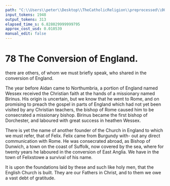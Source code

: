 ```yaml
---
path: "C:\\Users\\peter\\Desktop\\TheCatholicReligion\\preprocessed\\00098.jpg"
input_tokens: 1948
output_tokens: 313
elapsed_time_s: 6.828029999999795
approx_cost_usd: 0.010539
manual_edit: false
---
```

# 78 The Conversion of England.

there are others, of whom we must briefly speak,
who shared in the conversion of England.

The year before Aidan came to Northumbria,
a portion of England named Wessex received
the Christian faith at the hands of a missionary
named Birinus. His origin is uncertain, but we
know that he went to Rome, and on promising
to preach the gospel in parts of England which
had not yet been visited by any Christian
teachers, the bishop of Rome caused him to
be consecrated a missionary bishop. Birinus
became the first bishop of Dorchester, and
laboured with great success in heathen Wessex.

There is yet the name of another founder of
the Church in England to which we must refer,
that of Felix. Felix came from Burgundy with-
out any direct communication with Rome. He
was consecrated abroad, as Bishop of Dunwich,
a town on the coast of Suffolk, now covered
by the sea, where for twenty years he laboured
in the conversion of East Anglia. We have in
the town of Felixstowe a survival of his name.

It is upon the foundations laid by these and
such like holy men, that the English Church
is built. They are our Fathers in Christ, and
to them we owe a vast debt of gratitude.